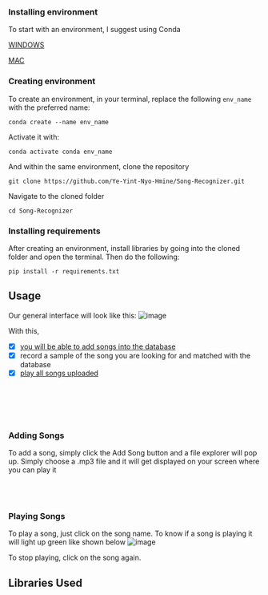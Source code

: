 ### Installing environment
To start with an environment, I suggest using Conda

[WINDOWS](https://docs.conda.io/projects/conda/en/latest/user-guide/install/windows.html) 

[MAC](https://docs.conda.io/projects/conda/en/latest/user-guide/install/macos.html)


### Creating environment
To create an environment, in your terminal, replace the following ```env_name``` with the preferred name:

```conda create --name env_name```

Activate it with:

```conda activate conda env_name```

And within the same environment, clone the repository

```git clone https://github.com/Ye-Yint-Nyo-Hmine/Song-Recognizer.git```

Navigate to the cloned folder

```cd Song-Recognizer```


### Installing requirements
After creating an environment, install libraries by going into the cloned folder and open the terminal. Then do the following:

```pip install -r requirements.txt```


## Usage
Our general interface will look like this: 
![image](https://github.com/user-attachments/assets/3d1ecc77-2fd9-4fc0-9f9e-976a64f8d09b)


With this, 

- [x] [you will be able to add songs into the database](###Adding-Songs)
- [x] record a sample of the song you are looking for and matched with the database
- [x] [play all songs uploaded](###Playing-Songs)
<br/>
<br/>
<br/>
<br/>

### Adding Songs
To add a song, simply click the Add Song button and a file explorer will pop up. Simply choose a .mp3 file and it will get displayed on your screen where you can play it
<br/>
<br/>
<br/>
<br/>

### Playing Songs
To play a song, just click on the song name. To know if a song is playing it will light up green like shown below
![image](https://github.com/user-attachments/assets/bdfb3547-7f3c-4881-b452-5ca35ba17d06)

To stop playing, click on the song again.


## Libraries Used


